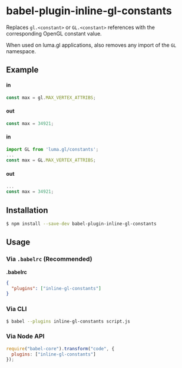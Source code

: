 # babel-plugin-inline-gl-constants

Replaces `gl.<constant>` or `GL.<constant>` references with the corresponding OpenGL constant value.

When used on luma.gl applications, also removes any import of the `GL` namespace.


## Example

#### in

```js
const max = gl.MAX_VERTEX_ATTRIBS;
```

#### out

```js
const max = 34921;
```


#### in

```js
import GL from 'luma.gl/constants';
...
const max = GL.MAX_VERTEX_ATTRIBS;
```

#### out

```js
...
const max = 34921;
```



## Installation

```sh
$ npm install --save-dev babel-plugin-inline-gl-constants
```

## Usage

### Via `.babelrc` (Recommended)

**.babelrc**

```json
{
  "plugins": ["inline-gl-constants"]
}
```

### Via CLI

```sh
$ babel --plugins inline-gl-constants script.js
```

### Via Node API

```js
require("babel-core").transform("code", {
  plugins: ["inline-gl-constants"]
});
```
